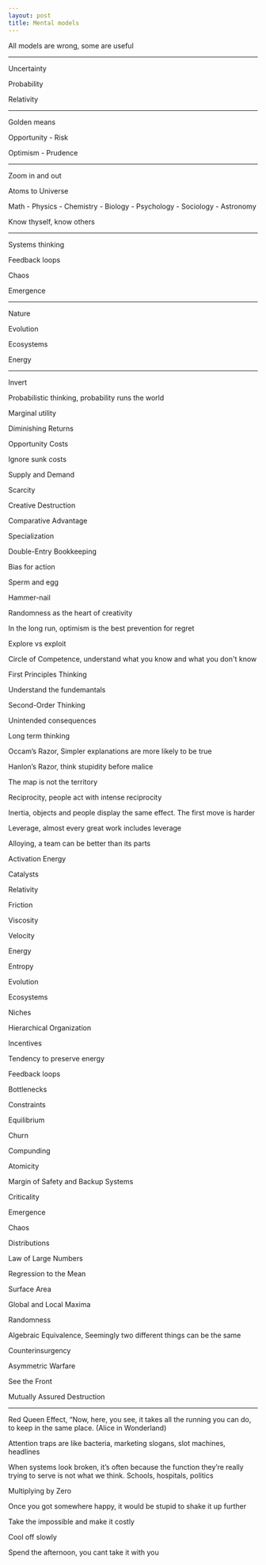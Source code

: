 ```yaml
---
layout: post
title: Mental models 
---
```



All models are wrong, some are useful 


---

Uncertainty

Probability

Relativity

---

Golden means

Opportunity - Risk 

Optimism - Prudence 


---

Zoom in and out 

Atoms to Universe

Math - Physics - Chemistry - Biology - Psychology - Sociology - Astronomy 

Know thyself, know others 

---

Systems thinking 
 
Feedback loops 

Chaos 

Emergence

---

Nature 

Evolution

Ecosystems

Energy

---

Invert

Probabilistic thinking, probability runs the world

Marginal utility

Diminishing Returns

Opportunity Costs

Ignore sunk costs 

Supply and Demand

Scarcity

Creative Destruction

Comparative Advantage

Specialization

Double-Entry Bookkeeping

Bias for action

Sperm and egg

Hammer-nail

Randomness as the heart of creativity 

In the long run, optimism is the best prevention for regret

Explore vs exploit 

Circle of Competence, understand what you know and what you don't know

First Principles Thinking

Understand the fundemantals

Second-Order Thinking

Unintended consequences

Long term thinking

Occam’s Razor, Simpler explanations are more likely to be true

Hanlon’s Razor, think stupidity before malice 

The map is not the territory

Reciprocity, people act with intense reciprocity 

Inertia, objects and people display the same effect. The first move is harder

Leverage, almost every great work includes leverage

Alloying, a team can be better than its parts

Activation Energy

Catalysts

Relativity

Friction

Viscosity

Velocity

Energy 

Entropy 

Evolution

Ecosystems

Niches 

Hierarchical Organization

Incentives

Tendency to preserve energy 

Feedback loops

Bottlenecks

Constraints

Equilibrium

Churn

Compunding 

Atomicity

Margin of Safety and Backup Systems

Criticality

Emergence

Chaos 

Distributions

Law of Large Numbers

Regression to the Mean

Surface Area

Global and Local Maxima

Randomness

Algebraic Equivalence, Seemingly two different things can be the same

Counterinsurgency

Asymmetric Warfare

See the Front

Mutually Assured Destruction

---

Red Queen Effect, “Now, here, you see, it takes all the running you can do, to keep in the same place. (Alice in Wonderland)

Attention traps are like bacteria, marketing slogans, slot machines, headlines

When systems look broken, it’s often because the function they’re really trying to serve is not what we think. Schools, hospitals, politics

Multiplying by Zero

Once you got somewhere happy, it would be stupid to shake it up further 

Take the impossible and make it costly 

Cool off slowly 

Spend the afternoon, you cant take it with you 

